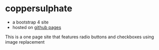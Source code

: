 # coppersulphate
- a bootstrap 4 site
- hosted on [github pages](https://andrewfandrew.coppersulphate.github.io)

This is a one page site that features radio buttons and checkboxes using image replacement

